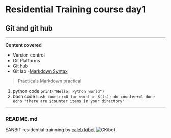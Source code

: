 # Residential Training course day1
## Git and git hub
---
**Content covered**
- Version control
- Git
Platforms
- Git hub
- Git lab
-[Markdown Syntax](https://wishx.github.io/docs/)
>Practicals
Markdown practical
1. python code `print("Hello, Python world")`
2. bash code ```bash
            counter=0
            for word in $(ls);
            do
              counter+=1
            done
            echo "there are $counter items in your directory"
            ```
---
### README.md
EANBiT residential trainning by  [caleb kibet](https://github.com/kipkurui?org=eanbit-rt2019&year_list=1)
![CKibet](https://miro.medium.com/max/3150/0*-zoy9XiC-5V5bYvX.jpeg)

